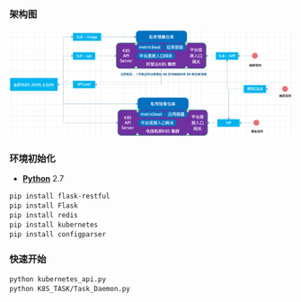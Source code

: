 ### 架构图

![Image text](k8s架构.png)

### 环境初始化

- **[Python](https://www.python.org/downloads/)** 2.7

```bash
pip install flask-restful
pip install Flask
pip install redis 
pip install kubernetes
pip install configparser
```



### 快速开始

```bash
python kubernetes_api.py
python K8S_TASK/Task_Daemon.py
```

